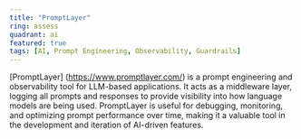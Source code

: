 ```yaml
---
title: "PromptLayer"
ring: assess
quadrant: ai
featured: true
tags: [AI, Prompt Engineering, Observability, Guardrails]
---
```


[PromptLayer] (https://www.promptlayer.com/) is a prompt engineering and observability tool for LLM-based applications. It acts as a middleware layer, logging all prompts and responses to provide visibility into how language models are being used. PromptLayer is useful for debugging, monitoring, and optimizing prompt performance over time, making it a valuable tool in the development and iteration of AI-driven features.

